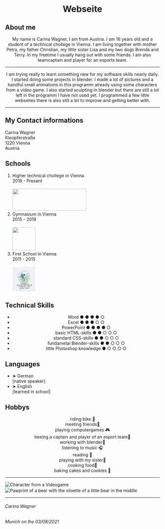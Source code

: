 
<html lang="en">
  <head>
  <meta charset="UTF-8">
  <link rel="stylesheet" type="text/css" href="main.css">
   <h1 align="center">Webseite</h1>
</head>
<body>
  <h2> About me</h2> 
  <p align="center">My name is Carina Wagner, I am from Austria. I am 16 years old and a student of a technical chollege in Vienna. I am living together with mother Petra, my father Christian, my little sister Lisa and my two dogs Brenda and Terry. In my freetime I usually hang out with some friends. I am also teamcaptain and player for an esports team.</p>
  <hr>
  <p align="center">I am trying really to learn something new for my software skills nearly daily. I started doing some projects in blender. I made a lot of pictures and a handful small animations in this programm already using some characters from a video game. I also started sculpting in blender but there are still a lot left in the programm I have not used yet. I programmed a few little webseites there is also still a lot to improve and getting better with.</p>
  <hr>
  <h2>My Contact informations</h2>
  <article >Carina Wagner</article>
  <article>Kleopferstraße</article>
  <article>1220 Vienna</article>
  <article>Austria</article>
  <h2>Schools</h2>
<ol>
  <li>Higher technical chollege in Vienna</li>
  <article>2019 - Present</article>
  <br>
  <a  align="center" href="https://www.htl-donaustadt.at">
         <img src="https://upload.wikimedia.org/wikipedia/commons/thumb/f/f1/HTL_Donaustadt_Logo.svg/1200px-HTL_Donaustadt_Logo.svg.png"
         width="240" height="71,9" alt:"Logo of the htl-donaustadt webseite">
      </a>   
  <li>Gymnasium in Vienna</li>
  <article>2015 - 2019</article>
  <br>
  <a href="https://www.brg-seestadt.at/">
         <img src="https://bildungshub.wien/wp-content/uploads/2020/11/sim_see_logo.png"
         width="75" height="75" alt:"logo of the brg-seestadt.at webseite">
      </a>
  <li>First School in Vienna</li>
  <article>2011 - 2015</article>
<br>
  <a href="http://www.offene-volksschule-an-der-lobau.at/Startseite/">
         <img src="https://github.com/CarinaMarieWagner/carinawagner.github.io/blob/main/Download.jpeg?raw=true" alt:"logo of my first school" width="75" height="80">
      </a>
  </ol>
  <h2>Technical Skills</h2>
  <ul>
    <li align="center">Word ● ● ● ● ○</li>
    <li align="center">Excel ● ● ● ○ ○</li>
    <li align="center">PowerPoint ● ● ● ● ○</li>                
    <li align="center">basic HTML-skills ● ● ○ ○ ○</li> 
    <li align="center">standard CSS-skills ● ● ○ ○ ○</li>
    <li align="center">fundametal Blender-skills ● ● ○ ○ ○</li>
    <li align="center">little Photoshop knowledge ● ○ ○ ○ ○</li>
  </ul>
  <h2> Languages</h2>
<ul>
  <li>➤ German</li>
  <article>[native speaker]</article>
  <li>➤ English</li>
  <article>[learned in school]</article>
</ul>
<h2>Hobbys</h2>
  <article align="center">riding bike 🚴︁</article>
  <article align="center">meeting friends👤︁</article>
  <article align="center">playing computergames 🎮︁</article>
  <article align="center">beeing a captain and player of an esport team🏅︁</article>
  <article align="center">working with blender🎥︁</article>
  <article align="center">listening to music 🎧︁</article>
  <article align="center">reading 📖︁</article>
  <article align="center">playing with my sister🏓︁</article>
  <article align="center">cooking food🍴︁</article>
  <article align="center">baking cakes and cookies 🥧︁</article>
<hr>
 <img src="https://images-wixmp-ed30a86b8c4ca887773594c2.wixmp.com/f/8fde87e7-9e99-430f-b8cd-b1255d5ac4b2/def2c7y-adfaa43e-3225-4ea9-bf2b-16a8ac805093.png/v1/fill/w_753,h_1062,strp/nea_karlsson___graff_crafter__by_kabalstein_def2c7y-pre.png?token=eyJ0eXAiOiJKV1QiLCJhbGciOiJIUzI1NiJ9.eyJzdWIiOiJ1cm46YXBwOjdlMGQxODg5ODIyNjQzNzNhNWYwZDQxNWVhMGQyNmUwIiwiaXNzIjoidXJuOmFwcDo3ZTBkMTg4OTgyMjY0MzczYTVmMGQ0MTVlYTBkMjZlMCIsIm9iaiI6W1t7ImhlaWdodCI6Ijw9MTgwNSIsInBhdGgiOiJcL2ZcLzhmZGU4N2U3LTllOTktNDMwZi1iOGNkLWIxMjU1ZDVhYzRiMlwvZGVmMmM3eS1hZGZhYTQzZS0zMjI1LTRlYTktYmYyYi0xNmE4YWM4MDUwOTMucG5nIiwid2lkdGgiOiI8PTEyODAifV1dLCJhdWQiOlsidXJuOnNlcnZpY2U6aW1hZ2Uub3BlcmF0aW9ucyJdfQ.HGngdvhvkoVGlsXG-_ic8-QxRvb0EjpnSxEqlxZrSW8  " alt="Character from a Videogame" width="251" height="354"><img src="https://m.media-amazon.com/images/I/61ZuPlv2e1L._AC_UL320_.jpg" width="160" height=" 139" align="center" alt="Pawprint of a bear with the siloette of a little bear in the middle"> 
  <hr>
</body>
<footer> 
  <h6>Carina Wagner</h6>
  <h6>Munich on the 03/08/2021</h6>
 </footer>
</html>
<!--𝔈𝔦𝔫 𝔨𝔩𝔢𝔦𝔫𝔢𝔯 𝔣𝔦𝔰𝔠𝔥 𝔦𝔰𝔱 𝔢𝔦𝔫 𝔣𝔦𝔰𝔠𝔥 <><-->
